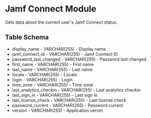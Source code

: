 Jamf Connect Module
===================

Gets data about the current user's Jamf Connect status.

Table Schema
----

* display_name - VARCHAR(255) - Display name
* jamf_connect_id - VARCHAR(255) - Jamf Connect ID
* password_last_changed - VARCHAR(255) - Password last changed
* first_name - VARCHAR(255) - First name
* last_name - VARCHAR(255) - Last name
* locale - VARCHAR(255) - Locale
* login - VARCHAR(255) - Login
* time_zone - VARCHAR(255) - Time zone
* last_analytics_checkin - VARCHAR(255) - Last analytics checkin
* last_sign_in - VARCHAR(255) - Last sign in
* last_license_check - VARCHAR(255) - Last license check
* password_current - VARCHAR(255) - Password current
* version - VARCHAR(255) - Application verion